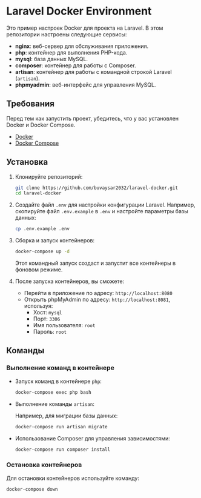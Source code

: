 # Laravel Docker Environment

Это пример настроек Docker для проекта на Laravel. В этом репозитории настроены следующие сервисы:

- **nginx**: веб-сервер для обслуживания приложения.
- **php**: контейнер для выполнения PHP-кода.
- **mysql**: база данных MySQL.
- **composer**: контейнер для работы с Composer.
- **artisan**: контейнер для работы с командной строкой Laravel (`artisan`).
- **phpmyadmin**: веб-интерфейс для управления MySQL.

## Требования

Перед тем как запустить проект, убедитесь, что у вас установлен Docker и Docker Compose.

- [Docker](https://www.docker.com/get-started)
- [Docker Compose](https://docs.docker.com/compose/)

## Установка

1. Клонируйте репозиторий:

    ```bash
    git clone https://github.com/buvaysar2032/laravel-docker.git
    cd laravel-docker
    ```

2. Создайте файл `.env` для настройки конфигурации Laravel. Например, скопируйте файл `.env.example` в `.env` и настройте параметры базы данных:

    ```bash
    cp .env.example .env
    ```

3. Сборка и запуск контейнеров:

    ```bash
    docker-compose up -d
    ```

   Этот командный запуск создаст и запустит все контейнеры в фоновом режиме.

4. После запуска контейнеров, вы сможете:

    - Перейти в приложение по адресу: `http://localhost:8080`
    - Открыть phpMyAdmin по адресу: `http://localhost:8081`, используя:
        - Хост: `mysql`
        - Порт: `3306`
        - Имя пользователя: `root`
        - Пароль: `root`

## Команды

### Выполнение команд в контейнере

- Запуск команд в контейнере `php`:

    ```bash
    docker-compose exec php bash
    ```

- Выполнение команды `artisan`:

  Например, для миграции базы данных:

    ```bash
    docker-compose run artisan migrate
    ```

- Использование Composer для управления зависимостями:

    ```bash
    docker-compose run composer install
    ```

### Остановка контейнеров

Для остановки контейнеров используйте команду:

```bash
docker-compose down

